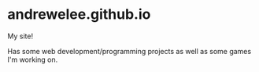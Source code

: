 andrewelee.github.io
====================

My site!

Has some web development/programming projects as well as some games I'm working on.
